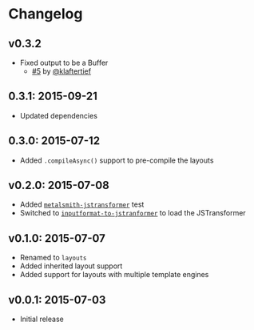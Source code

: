 # Changelog

## v0.3.2

- Fixed output to be a Buffer
  - [#5](https://github.com/RobLoach/metalsmith-jstransformer-layouts/pull/5) by [@klaftertief](https://github.com/klaftertief)

## 0.3.1: 2015-09-21

- Updated dependencies

## 0.3.0: 2015-07-12

- Added `.compileAsync()` support to pre-compile the layouts

## v0.2.0: 2015-07-08

- Added [`metalsmith-jstransformer`](https://github.com/RobLoach/metalsmith-jstransformer) test
- Switched to [`inputformat-to-jstranformer`](https://github.com/jstransformers/inputformat-to-jstransformer) to load the JSTransformer

## v0.1.0: 2015-07-07

- Renamed to `layouts`
- Added inherited layout support
- Added support for layouts with multiple template engines

## v0.0.1: 2015-07-03

- Initial release
